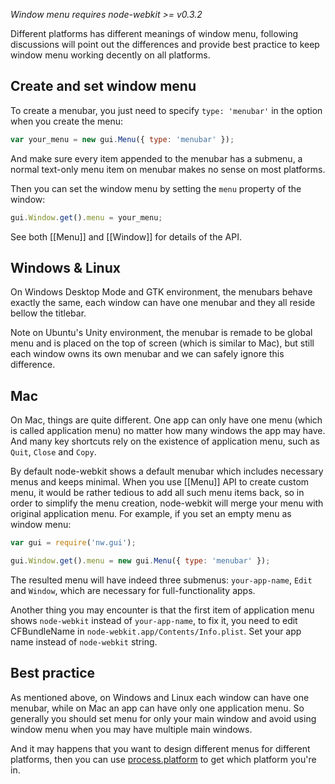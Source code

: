 _Window menu requires node-webkit >= v0.3.2_

Different platforms has different meanings of window menu, following discussions will point out the differences and provide best practice to keep window menu working decently on all platforms.

## Create and set window menu

To create a menubar, you just need to specify `type: 'menubar'` in the option when you create the menu:

```javascript
var your_menu = new gui.Menu({ type: 'menubar' });
```

And make sure every item appended to the menubar has a submenu, a normal text-only menu item on menubar makes no sense on most platforms.

Then you can set the window menu by setting the `menu` property of the window:

```javascript
gui.Window.get().menu = your_menu;
```

See both [[Menu]] and [[Window]] for details of the API.

## Windows & Linux

On Windows Desktop Mode and GTK environment, the menubars behave exactly the same, each window can have one menubar and they all reside bellow the titlebar.

Note on Ubuntu's Unity environment, the menubar is remade to be global menu and is placed on the top of screen (which is similar to Mac), but still each window owns its own menubar and we can safely ignore this difference.

## Mac

On Mac, things are quite different. One app can only have one menu (which is called application menu) no matter how many windows the app may have. And many key shortcuts rely on the existence of application menu, such as `Quit`, `Close` and `Copy`.

By default node-webkit shows a default menubar which includes necessary menus and keeps minimal. When you use [[Menu]] API to create custom menu, it would be rather tedious to add all such menu items back, so in order to simplify the menu creation, node-webkit will merge your menu with original application menu. For example, if you set an empty menu as window menu:

```javascript
var gui = require('nw.gui');

gui.Window.get().menu = new gui.Menu({ type: 'menubar' });
```

The resulted menu will have indeed three submenus: `your-app-name`, `Edit` and `Window`, which are necessary for full-functionality apps.

Another thing you may encounter is that the first item of application menu shows `node-webkit` instead of `your-app-name`, to fix it, you need to edit CFBundleName in `node-webkit.app/Contents/Info.plist`. Set your app name instead of `node-webkit` string.

## Best practice

As mentioned above, on Windows and Linux each window can have one menubar, while on Mac an app can have only one application menu. So generally you should set menu for only your main window and avoid using window menu when you may have multiple main windows.

And it may happens that you want to design different menus for different platforms, then you can use [process.platform](http://nodejs.org/api/process.html#process_process_platform) to get which platform you're in.